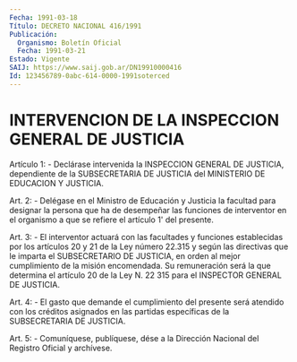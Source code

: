 ```yaml
---
Fecha: 1991-03-18
Título: DECRETO NACIONAL 416/1991
Publicación:
  Organismo: Boletín Oficial
  Fecha: 1991-03-21
Estado: Vigente
SAIJ: https://www.saij.gob.ar/DN19910000416
Id: 123456789-0abc-614-0000-1991soterced
---
```

# INTERVENCION DE LA INSPECCION GENERAL DE JUSTICIA

<a id="1"></a>
Artículo  1:  - Declárase intervenida la INSPECCION GENERAL DE JUSTICIA,  dependiente    de   la  SUBSECRETARIA  DE  JUSTICIA  del MINISTERIO DE EDUCACION Y JUSTICIA.

<a id="2"></a>
Art.  2:  - Delégase en el Ministro de Educación y Justicia la facultad  para  designar  la  persona  que  ha  de  desempeñar  las funciones de interventor  en  el  organismo  a  que  se  refiere el artículo 1' del presente.

<a id="3"></a>
Art. 3: - El interventor actuará con las facultades y funciones establecidas  por  los  artículos 20 y 21 de la Ley número 22.315 y según las directivas que  le  imparta el SUBSECRETARIO DE JUSTICIA, en  orden  al  mejor cumplimiento  de  la  misión  encomendada.  Su remuneración será  la  que determina el artículo 20 de la Ley N. 22 315 para el INSPECTOR GENERAL DE JUSTICIA.

<a id="4"></a>
Art.  4:  -  El gasto que demande el cumplimiento del presente será  atendido  con  los    créditos   asignados  en  las  partidas específicas de la SUBSECRETARIA DE JUSTICIA.

<a id="5"></a>
Art. 5: - Comuníquese, publíquese, dése a la Dirección Nacional del Registro Oficial y archívese.
